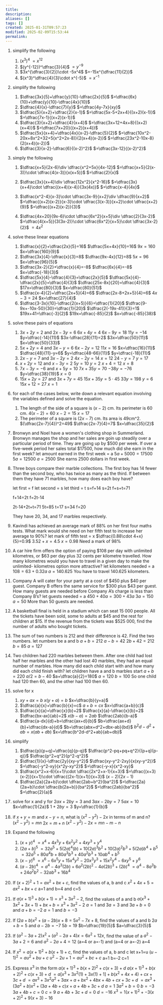 ```yaml
---
title: 
description: 
aliases: []
tags: []
created: 2025-01-31T09:57:23
modified: 2025-02-09T15:53:44
permalink:
---
```


1. simplify the following
	1. $(x^3)^4$
	$=x^{12}$
	1. $(y^{-12})^\dfrac{3}{4}$
	$=y^{-9}$
	1. $3x^{\dfrac{3}{2}}\cdot -5x^4$
	$=-15x^{\dfrac{11}{2}}$
	1. $(x^3)^\dfrac{4}{3}\cdot x^{-5}$
	$=x^{-1}$


1. simplify the following
	1. $\dfrac{3x}{5}+\dfrac{y}{10}-\dfrac{2x}{5}$
	$=\dfrac{6x}{10}+\dfrac{y}{10}-\dfrac{4x}{10}$
	1. $\dfrac{4}{x}-\dfrac{7}{y}$
	$=\dfrac{4y-7x}{xy}$
	1. $\dfrac{5}{x+2}+\dfrac{2}{x-1}$
	$=\dfrac{5x-5+2x+4}{(x+2)(x-1)}$
	$=\dfrac{7x-1}{(x+2)(x-1)}$
	1. $\dfrac{3}{x+2}+\dfrac{4}{x+4}$
	$=\dfrac{3x+12+4x+8}{(x+2)(x+4)}$
	$=\dfrac{7x+20}{(x+2)(x+4)}$
	1. $\dfrac{5x}{x+4}+\dfrac{4x}{x-2}-\dfrac{5}{2}$
	$=\dfrac{10x^2-20x+8x^2+32+5(x^2+2x-8)}{2(x+4)(x-2)}$
	$=\dfrac{23x^2-10x-8}{2(x+4)(x-2)}$
	1. $\dfrac{3}{x-2}-\dfrac{6}{(x-2)^2}$
	$=\dfrac{3x-12}{(x-2)^2}$
	




1. simply the following
	1. $\dfrac{x+5}{2x-6}\div \dfrac{x^2+5x}{4x-12}$
	$=\dfrac{x+5}{2(x-3)}\cdot \dfrac{4(x-3)}{x(x+5)}$
	$=\dfrac{2}{x}$
	1. $\dfrac{3x}{x+4}\div \dfrac{12x^2}{x^2-16}$
	$=\dfrac{3x}{x+4}\cdot \dfrac{(x+4)(x-4)}{3x(4x)}$
	$=\dfrac{x-4}{4x}$
	1. $\dfrac{x^2-4}{x-3}\cdot \dfrac{3x-9}{x+2}\div \dfrac{9}{x+2}$
	$=\dfrac{(x+2)(x-2)}{x-3}\cdot \dfrac{3(x-3)}{x+2}\cdot \dfrac{x+2}{9}$
	$=\dfrac{(x+2)(x-2)}{3}$
	
	1. $\dfrac{4x+20}{9x-6}\cdot \dfrac{6x^2}{x+5}\div \dfrac{2}{3x-2}$
	$=\dfrac{4(x+5)}{3(3x-2)}\cdot \dfrac{6x^2}{x+5}\cdot \dfrac{3x-2}{2}$
	$=4x^2$


1. solve these linear equations
	1. $\dfrac{x}{2}+\dfrac{2x}{5}=16$
	$\dfrac{5x+4x}{10}=16$
	$9x=160$
	$x=\dfrac{160}{9}$
	1. $\dfrac{3x}{4}-\dfrac{x}{3}=8$
	$\dfrac{9x-4x}{12}=8$
	$5x=96$
	$x=\dfrac{96}{5}$
	1. $\dfrac{3x-2}{2}+\dfrac{x}{4}=-8$
	$\dfrac{6x}{4}=-8$
	$x=\dfrac{-18}{3}$
	1. $\dfrac{5x}{4}-\dfrac{4}{3}=\dfrac{2x}{5}$
	$\dfrac{5x}{4}-\dfrac{2x}{5}=\dfrac{4}{3}$
	$\dfrac{25x-8x}{20}=\dfrac{4}{3}$
	$17x=\dfrac{80}{3}$
	$x=\dfrac{80}{51}$
	1. $\dfrac{x-4}{2}+\dfrac{2x+5}{4}=6$
	$\dfrac{2x-8+2x+5}{4}=6$
	$4x-3=24$
	$x=\dfrac{27}{4}$
	1. $\dfrac{3-3x}{10}-\dfrac{2(x+5)}{6}=\dfrac{1}{20}$
	$\dfrac{9-9x+-10x-50}{30}=\dfrac{1}{20}$
	$\dfrac{2(-19x-41)}{3}=1$
	$19x+41=\dfrac{-3}{2}$
	$19x=\dfrac{-85}{2}$
	$x=\dfrac{-85}{38}$
2. solve these pairs of equations
	1. $3x+2y=2$ and $2x-3y=6$
	$6x+4y=4$
	$6x-9y=18$
	$11y=-14$
	$y=\dfrac{-14}{11}$
	$3x-\dfrac{28}{11}=2$
	$3x=\dfrac{50}{11}$
	$x=\dfrac{50}{33}$
	1. $5x+2y=4$ and $3x-y=6$ 
	$6x-2y=12$
	$11x=16$
	$x=\dfrac{16}{11}$
	$\dfrac{48}{11}-y=6$
	$y=\dfrac{48-66}{11}$
	$y=\dfrac{-18}{11}$
	1. $2x-y=7$ and $3x-2y=2$
	$4x-2y=14$
	$x=12$
	$24-y=7$
	$y=17$
	1. $x+2y=12$ and $x-3y=2$
	$5y=10$
	$y=2$
	$x+4=12$
	$x=8$
	1. $7x-3y=-6$ and $x+5y=10$
	$7x+35y=70$
	$-38y=-76$
	$y=\dfrac{38}{19}$
	$x=0$
	1. $15x+2y=27$ and $3x+7y=45$
	$15x+35y=5\cdot 45$
	$33y=198$
	$y=6$
	$15x+12=27$
	$x=1$


3. for each of the cases below, write down a relevant equation involving the variables defined and solve the equation.
	1. The length of the side of a square is $(x-2)$ cm. Its perimeter is 60 cm.
	$4(x-2)=60$
	$x-2=15$
	$x=17$
	1. The perimeter of a square is $(2x-7)$ cm. Its area is 49cm^2.
	$(\dfrac{2x-7}{4})^2=49$
	$\dfrac{2x-7}{4}=7$
	$x=\dfrac{35}{2}$

4. Bronwyn and Noel have a women's clothing shop in Summerland. Bronwyn manages the shop and her sales are goin up steadily over a particular period of time. They are going up by $500 per week. If over a five-week period her sales total $17500, how much did she earn in the first week?
	let amount earned in the first week = a
	$5a+5000=17500$
	$5a=12500$
	$a=2500$
	She earns 2500 dollars in first week.

5. Three boys compare their marble collections. The first boy has 14 fewer than the second boy, who has twice as many as the third. If between them they have 71 marbles, how many does each boy have?

	let first = f
	let second = s
	let third = t
	s=f+14
	s=2t
	f+s+t=71
	
	f+14=2t
	f=2t-14
	
	2t-14+2t+t=71
	5t=85
	t=17
	s=34
	f=20
	
	They have 20, 34, and 17 marbles respectively.

6. Kavindi has achieved an average mark of 88% on her first four maths tests. What mark would she need on her fifth test to increase her average to 90%?
	let mark of fifth test = x
	$\dfrac{0.88\cdot 4+x}{5}=0.9$
	$3.52+x=4.5$
	$x=0.98$
	Need a mark of 98%

7. A car hire firm offers the option of paying $108 per day with unlimited kilometres, or $63 per day plus 32 cents per kilometre travelled. How many kilometres would you have to travel in a given day to make the unlimited- kilometres option more attractive?
	let kilometers needed = a
	$108=63+0.32a$
	$a=140.625$
	You have to travel 140.625 kilometers.

8. Company A will cater for your party at a cost of $450 plus $40 per guest. Company B offers the same service for $300 plus $43 per guest. How many guests are needed before Company A’s charge is less than Company B’s?
	let guests needed = a
	$450+40a=300+43a$
	$3a=150$
	$a=50$
	More than 50 guests are needed.

9. A basketball final is held in a stadium which can seat 15 000 people. All the tickets have been sold, some to adults at $45 and the rest for children at $15. If the revenue from the tickets was $525 000, find the number of adults who bought tickets.
10. The sum of two numbers is 212 and their difference is 42. Find the two numbers.
	let numbers be a and b
	$a+b=212$
	$a-b=42$
	$2b+42=212$
	$b=85$
	$a=127$
11. Two children had 220 marbles between them. After one child had lost half her marbles and the other had lost 40 marbles, they had an equal number of marbles. How many did each child start with and how many did each child finish with?
	let children have a and b marbles start
	$a+b=220$
	$a/2=b-40$
	$a+\dfrac{a}{2}=180$
	$a=120$
	$b=100$
	So one child had 120 then 60, and the other had 100 then 60.



12. solve for x
	1. $xy+ax=b$
	$x(y+a)=b$
	$x=\dfrac{b}{y+a}$
	1. $\dfrac{a}{x}+\dfrac{b}{x}=c$
	$a+b=cx$
	$x=\dfrac{a+b}{c}$
	1. $\dfrac{x}{a}=\dfrac{x}{b}+2$
	$\dfrac{x}{a}-\dfrac{x}{b}=2$
	$\dfrac{bx-ax}{ab}=2$
	$x(b-a)=2ab$
	$\dfrac{2ab}{b-a}$
	1. $\dfrac{a-dx}{d}+b=\dfrac{ax+d}{b}$
	$b=\dfrac{ax+d}{b}+\dfrac{dx-a}{d}$
	$b=\dfrac{abx+d^2+dbx-ab}{bd}$
	$b^2d-d^2+ab=x(ab+db)$
	$x=\dfrac{b^2d-d^2+ab}{ab+db}$

13. simplify
	1. $\dfrac{p}{p+q}+\dfrac{q}{p-q}$
	$\dfrac{p^2-pq+pq+q^2}{(p+q)(p-q)}$
	$\dfrac{p^2+q^2}{p^2-q^2}$
	1. $\dfrac{1}{x}-\dfrac{2y}{xy-y^2}$
	$\dfrac{xy-y^2-2xy}{x(xy-y^2)}$
	$=\dfrac{-y^2-xy}{x^2y-xy^2}$
	$=\dfrac{-y-x}{x^2-xy}$
	1. $\dfrac{x^2+x-6}{x+1}\cdot \dfrac{2x^2+x-1}{x+3}$
	$=\dfrac{(x+3)(x-2)}{x+1}\cdot \dfrac{(2x-1)(x+1)}{x+3}$
	$(x-2)(2x-1)$
	1. $\dfrac{2a}{2a+b}\cdot \dfrac{2ab+b^2}{ba^2}$
	$=\dfrac{2a}{2a+b}\cdot \dfrac{b(2a+b)}{ba^2}$
	$=\dfrac{2ab}{ba^2}$
	$=\dfrac{2}{a}$

14. solve for x and y for $2ax+2by=3$ and $3ax-2by=7$
	$5ax=10$
	$x=\dfrac{1}{2a}$
	$1+2by=3$
	$y=\dfrac{1}{b}$
15. if $x+y=m$ and $x-y=n$, what is $(x^2-y^2)-2x$ in terms of m and n?
	$(x^2-y^2)=mn$
	$2x=m+n$
	$(x^2-y^2)-2x=mn-m-n$
16. Expand the following
	1. $(x+y)^4$
	$=x^4+4x^3y+6x^2y^2+4xy^3+y^4$
	1. $(2a+b)^5$
	$=32a^5+5(2a)^4(b)+10(2a)^3b^2+10(2a)^2b^3+5(2a)b^4+b^5$
	$=32a^5+80a^4b+80a^3b^3+40a^2b^3+10ab^4+b^5$
	1. $(x-y)^6$
	$=x^6-6x^5y+15x^4y^2-20x^3y^3+15x^2y^4-6xy^5+y^6$
	1. $(a-2b)^4$
	$=a^4-4a^3(2b)+6a^2(2b)^2-4a(2b)^3+(2b)^4$
	$=a^4-8a^3b+24a^2b^2-32ab^3+16b^4$
17. If $(x+2)^2+1=ax^2+bx+c$, find the values of a, b and c
	$x^2+4x+5=ax^2+bx+c$
	a=1 and b=4 and c=5
18. If $a(x+1)^3+b(x+1)=x^3+3x^2-2$, find the values of a and b
	$a(x^3+3x^2+3x+1)+bx+b=x^3+3x^2-2$
	$a=1$ and $3a=3$ and $3a+b=0$ and $a+b=-2$
	$a=1$ and $b=-3$
	
19. If $(2a+b)x^2+(a-2b)x+8=5x^2-7x+8$, find the values of a and b
	$2a+b=5$ and $a-2b=-7$
	$5b=19$
	$b=\dfrac{19}{5}$
	$a=\dfrac{3}{5}$

20. If $(a^2-3a+2)x^2+(a^2-2a+4)x=6x^2+12x$, find the value of a
	$a^2-3a+2=6$ and $a^2-2a+4=12$
	(a=4 or a=-1) and (a=4 or a=-2)
	a=4

21. If $x^2=a(x+1)^2+b(x+1)+c$, find the values of a, b and c
	let x+1=u
	$(u-1)^2=au^2+bu+c$
	$u^2-2u+1=au^2+bc+c$
	a=1
	b=-2
	c=1

22. Express $x^3$ in the form $a(x+1)^3+b(x+2)^2+c(x+3)+d$
	$a(x+1)^3+b(x+2)^2+c(x+3)+d$
	$=a[x^3+3x^2(1)+3x(1)+1]+b(x^2+4x+4)+cx+3c+d$
	$=ax^3+3x^2a^2+3ax+a+bx^2+4bx+4b+cx+3c+d$
	$=ax^3+(3a^2+b)x^2+(3a+4b+c)x+a+4b+3c+d$
	$a=1$
	$3a^2+b=0$
	$b=-3$
	$3a+4b+c=0$
	$c=9$
	$a+4b+3c+d=0$
	$d=-16$
	$x^3=1(x+1)^2+-3(x+2)^2+9(x+3)-16$

